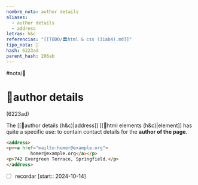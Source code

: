```yaml
---
nombre_nota: author details
aliases:
  - author details
  - address
letras: h&c
referencias: "[[TODO/🏛️html & css (31ab4).md]]"
tipo_nota: 📑
hash: 6223ad
parent_hash: 206ab
---
```


#nota/📑

# 📑author details
<div class="hash">(6223ad)</div>

The [[📑author details (h&c)|address]] [[📑html elements (h&c)|element]] has quite a specific use: to contain contact details for the __author of the page__.


```html
<address>
<p><a href="mailto:homer@example.org">
		 homer@example.org</a></p>
<p>742 Evergreen Terrace, Springfield.</p>
</address>
```

- [ ] recordar  [start:: 2024-10-14]
